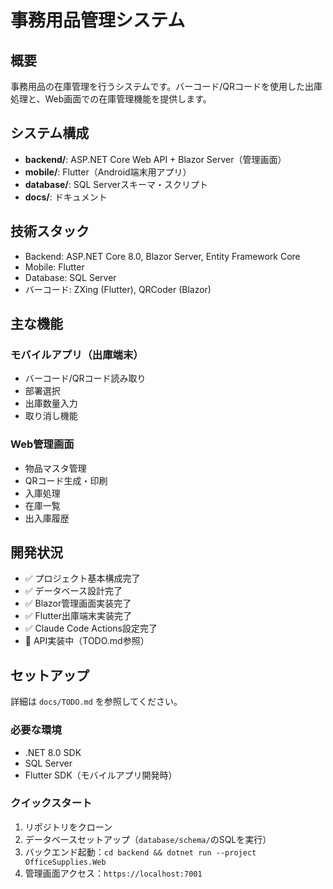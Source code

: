 # 事務用品管理システム

## 概要
事務用品の在庫管理を行うシステムです。バーコード/QRコードを使用した出庫処理と、Web画面での在庫管理機能を提供します。

## システム構成
- **backend/**: ASP.NET Core Web API + Blazor Server（管理画面）
- **mobile/**: Flutter（Android端末用アプリ）
- **database/**: SQL Serverスキーマ・スクリプト
- **docs/**: ドキュメント

## 技術スタック
- Backend: ASP.NET Core 8.0, Blazor Server, Entity Framework Core
- Mobile: Flutter
- Database: SQL Server
- バーコード: ZXing (Flutter), QRCoder (Blazor)

## 主な機能
### モバイルアプリ（出庫端末）
- バーコード/QRコード読み取り
- 部署選択
- 出庫数量入力
- 取り消し機能

### Web管理画面
- 物品マスタ管理
- QRコード生成・印刷
- 入庫処理
- 在庫一覧
- 出入庫履歴

## 開発状況
- ✅ プロジェクト基本構成完了
- ✅ データベース設計完了
- ✅ Blazor管理画面実装完了
- ✅ Flutter出庫端末実装完了
- ✅ Claude Code Actions設定完了
- 🔄 API実装中（TODO.md参照）

## セットアップ
詳細は `docs/TODO.md` を参照してください。

### 必要な環境
- .NET 8.0 SDK
- SQL Server
- Flutter SDK（モバイルアプリ開発時）

### クイックスタート
1. リポジトリをクローン
2. データベースセットアップ（`database/schema/`のSQLを実行）
3. バックエンド起動：`cd backend && dotnet run --project OfficeSupplies.Web`
4. 管理画面アクセス：`https://localhost:7001`